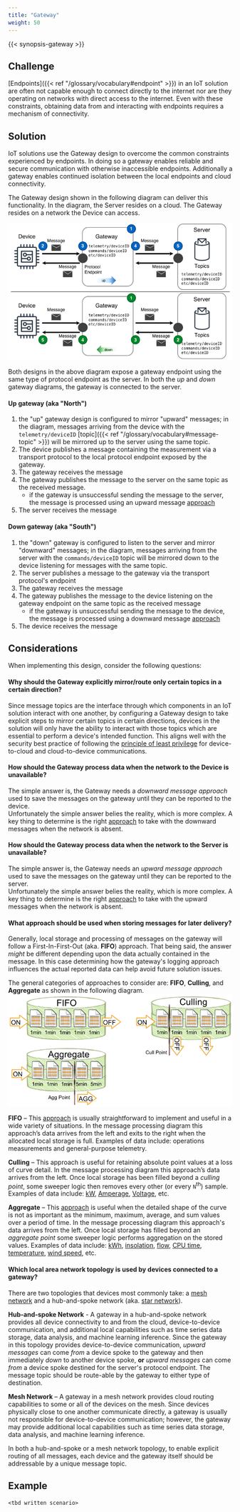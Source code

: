 ```yaml
---
title: "Gateway"
weight: 50
---
```


{{< synopsis-gateway >}}

<!--more-->

## Challenge

[Endpoints]({{< ref "/glossary/vocabulary#endpoint" >}}) in an IoT solution are often not capable enough to connect directly to the internet nor are they operating on networks with direct access to the internet. Even with these constraints, obtaining data from and interacting with endpoints requires a mechanism of connectivity.

## Solution

IoT solutions use the Gateway design to overcome the common constraints experienced by endpoints. In doing so a gateway enables reliable and secure communication with otherwise inaccessible endpoints. Additionally a gateway enables continued isolation between the local endpoints and cloud connectivity.

The Gateway design shown in the following diagram can deliver this functionality. In the diagram, the Server resides on a cloud. The Gateway resides on a network the Device can access.

![Gateway Design](gateway.png)

Both designs in the above diagram expose a gateway endpoint using the same type of protocol endpoint as the server. In both the _up_ and _down_ gateway diagrams, the gateway is connected to the server.

#### Up gateway (aka "North")

1. the "up" gateway design is configured to mirror "upward" messages; in the diagram, messages arriving from the device with the `telemetry/deviceID` [topic]({{< ref "/glossary/vocabulary#message-topic" >}}) will be mirrored up to the server using the same topic.
2. The device publishes a message containing the measurement via a transport protocol to the local protocol endpoint exposed by the gateway.
3. The gateway receives the message
4. The gateway publishes the message to the server on the same topic as the received message.
   - if the gateway is unsuccessful sending the message to the server, the message is processed using an upward message [approach](#what-approach-should-be-used-when-storing-messages-for-later-delivery)
5. The server receives the message

#### Down gateway (aka "South")

1. the "down" gateway is configured to listen to the server and mirror "downward" messages; in the diagram, messages arriving from the server with the `commands/deviceID` topic will be mirrored down to the device listening for messages with the same topic.
2. The server publishes a message to the gateway via the transport protocol's endpoint
3. The gateway receives the message
4. The gateway publishes the message to the device listening on the gateway endpoint on the same topic as the received message
   - if the gateway is unsuccessful sending the message to the device, the message is processed using a downward message [approach](#what-approach-should-be-used-when-storing-messages-for-later-delivery)
5. The device receives the message

## Considerations

When implementing this design, consider the following questions:

#### Why should the Gateway explicitly mirror/route only certain topics in a certain direction?

Since message topics are the interface through which components in an IoT solution interact with one another, by configuring a Gateway design to take explicit steps to mirror certain topics in certain directions, devices in the solution will only have the ability to interact with those topics which are essential to perform a device's intended function. This aligns well with the security best practice of following the [principle of least privilege](https://en.wikipedia.org/wiki/Principle_of_least_privilege) for device-to-cloud and cloud-to-device communications.

#### How should the Gateway process data when the network to the Device is unavailable?

The simple answer is, the Gateway needs a _downward message approach_ used to save the messages on the gateway until they can be reported to the device.  
Unfortunately the simple answer belies the reality, which is more complex. A key thing to determine is the right [approach](#what-approach-should-be-used-when-storing-messages-for-later-delivery) to take with the downward messages when the network is absent.

#### How should the Gateway process data when the network to the Server is unavailable?

The simple answer is, the Gateway needs an _upward message approach_ used to save the messages on the gateway until they can be reported to the server.  
Unfortunately the simple answer belies the reality, which is more complex. A key thing to determine is the right [approach](#what-approach-should-be-used-when-storing-messages-for-later-delivery) to take with the upward messages when the network is absent.

#### What approach should be used when storing messages for later delivery?

Generally, local storage and processing of messages on the gateway will follow a First-In-First-Out (aka. **FIFO**) approach. That being said, the answer _might_ be different depending upon the data actually contained in the message. In this case determining how the gateway's logging approach influences the actual reported data can help avoid future solution issues.

The general categories of approaches to consider are: **FIFO**, **Culling**, and **Aggregate** as shown in the following diagram.
![Message Processing Algorithms](algorithms.png)

**FIFO** – This [approach](<https://en.wikipedia.org/wiki/FIFO_(computing_and_electronics)>) is usually straightforward to implement and useful in a wide variety of situations. In the message processing diagram this approach’s data arrives from the left and exits to the right when the allocated local storage is full. Examples of data include: operations measurements and general-purpose telemetry.

**Culling** – This approach is useful for retaining absolute point values at a loss of curve detail. In the message processing diagram this approach’s data arrives from the left. Once local storage has been filled beyond a _culling point_, some sweeper logic then removes every other (or every `N`<sup>th</sup>) sample. Examples of data include: [kW](https://en.wikipedia.org/wiki/Watt#Kilowatt), [Amperage](https://en.wikipedia.org/wiki/Amperage), [Voltage](https://en.wikipedia.org/wiki/Voltage), etc.

**Aggregate** – This [approach](https://en.wikipedia.org/wiki/Aggregate_function) is useful when the detailed shape of the curve is not as important as the minimum, maximum, average, and sum values over a period of time. In the message processing diagram this approach's data arrives from the left. Once local storage has filled beyond an _aggregate point_ some sweeper logic performs aggregation on the stored values. Examples of data include: [kWh](https://en.wikipedia.org/wiki/Kilowatt_hour), [insolation](https://en.wikipedia.org/wiki/insolation), [flow](https://en.wikipedia.org/wiki/Flow_measurement), [CPU time](https://en.wikipedia.org/wiki/CPU_time), [temperature](https://en.wikipedia.org/wiki/Temperature), [wind speed](https://en.wikipedia.org/wiki/Wind_speed), etc.

#### Which local area network topology is used by devices connected to a gateway?

There are two topologies that devices most commonly take: a [mesh network](https://en.wikipedia.org/wiki/Mesh_networking) and a hub-and-spoke network (aka. [star network](https://en.wikipedia.org/wiki/Network_topology#Star)).

**Hub-and-spoke Network** - A gateway in a hub-and-spoke network provides all device connectivity to and from the cloud, device-to-device communication, and additional local capabilities such as time series data storage, data analysis, and machine learning inference. Since the gateway in this topology provides device-to-device communication, _upward messages_ can come _from_ a device spoke to the gateway and then immediately _down_ to another device spoke, **or** _upward messages_ can come _from_ a device spoke destined for the server's protocol endpoint. The message topic should be route-able by the gateway to either type of destination.

**Mesh Network** – A gateway in a mesh network provides cloud routing capabilities to some or all of the devices on the mesh. Since devices physically close to one another communicate directly, a gateway is usually not responsible for device-to-device communication; however, the gateway may provide additional local capabilities such as time series data storage, data analysis, and machine learning inference.

In both a hub-and-spoke or a mesh network topology, to enable explicit routing of all messages, each device and the gateway itself should be addressable by a unique message topic.

## Example

    <tbd written scenario>
